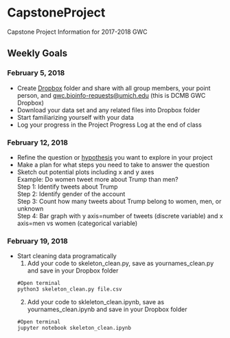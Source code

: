 # CapstoneProject
Capstone Project Information for 2017-2018 GWC

## Weekly Goals

### February 5, 2018
- Create [Dropbox](https://www.dropbox.com) folder and share with all group members, your point person, and gwc.bioinfo-requests@umich.edu (this is DCMB GWC Dropbox)  
- Download your data set and any related files into Dropbox folder   
- Start familiarizing yourself with your data  
- Log your progress in the Project Progress Log at the end of class  

### February 12, 2018
- Refine the question or [hypothesis](https://www.sciencebuddies.org/blog/a-strong-hypothesis) you want to explore in your project  
- Make a plan for what steps you need to take to answer the question  
- Sketch out potential plots including x and y axes  
  Example: Do women tweet more about Trump than men?  
  Step 1: Identify tweets about Trump  
  Step 2: Identify gender of the account  
  Step 3: Count how many tweets about Trump belong to women, men, or unknown  
  Step 4: Bar graph with y axis=number of tweets (discrete variable) and x axis=men vs women (categorical variable)  


### February 19, 2018
- Start cleaning data programatically 
  1. Add your code to skeleton_clean.py, save as yournames_clean.py and save in your Dropbox folder
  ```
  #Open terminal
  python3 skeleton_clean.py file.csv
  ```
  2. Add your code to skleleton_clean.ipynb, save as yournames_clean.ipynb and save in your Dropbox folder
   ```
  #Open terminal
  jupyter notebook skeleton_clean.ipynb
  ```
